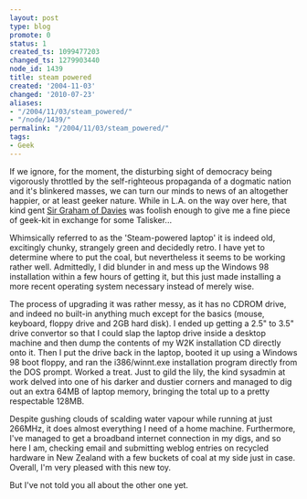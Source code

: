 ```yaml
---
layout: post
type: blog
promote: 0
status: 1
created_ts: 1099477203
changed_ts: 1279903440
node_id: 1439
title: steam powered
created: '2004-11-03'
changed: '2010-07-23'
aliases:
- "/2004/11/03/steam_powered/"
- "/node/1439/"
permalink: "/2004/11/03/steam_powered/"
tags:
- Geek
---
```

If we ignore, for the moment, the disturbing sight of democracy being vigorously throttled by the self-righteous propaganda of a dogmatic nation and it's blinkered masses, we can turn our minds to news of an altogether happier, or at least geeker nature.  While in L.A. on the way over here, that kind gent [Sir Graham of Davies](http://www.grahamdavies.org/) was foolish enough to give me a fine piece of geek-kit in exchange for some Talisker...

Whimsically referred to as the 'Steam-powered laptop' it is indeed old, excitingly chunky, strangely green and decidedly retro.  I have yet to determine where to put the coal, but nevertheless it seems to be working rather well.  Admittedly, I did blunder in and mess up the Windows 98 installation within a few hours of getting it, but this just made installing a more recent operating system necessary instead of merely wise.

The process of upgrading it was rather messy, as it has no CDROM drive, and indeed no built-in anything much except for the basics (mouse, keyboard, floppy drive and 2GB hard disk).  I ended up getting a 2.5" to 3.5" drive convertor so that I could slap the laptop drive inside a desktop machine and then dump the contents of my W2K installation CD directly onto it.  Then I put the drive back in the laptop, booted it up using a Windows 98 boot floppy, and ran the i386/winnt.exe installation program directly from the DOS prompt.  Worked a treat.  Just to gild the lily, the kind sysadmin at work delved into one of his darker and dustier corners and managed to dig out an extra 64MB of laptop memory, bringing the total up to a pretty respectable 128MB.

Despite gushing clouds of scalding water vapour while running at just 266MHz, it does almost everything I need of a home machine.  Furthermore, I've managed to get a broadband internet connection in my digs, and so here I am, checking email and submitting weblog entries on recycled hardware in New Zealand with a few buckets of coal at my side just in case.  Overall, I'm very pleased with this new toy.

But I've not told you all about the other one yet.
